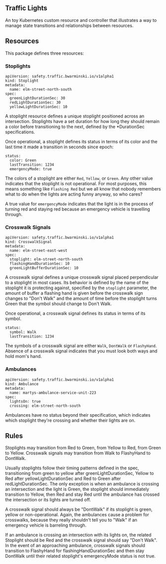 Traffic Lights
--------------

An toy Kubernetes custom resource and controller that illustrates a way to manage state transitions and relationships
between resources.

## Resources

This package defines three resources:

### Stoplights

```
apiVersion: safety.traffic.bwarminski.io/v1alpha1
kind: Stoplight
metadata:
  name: elm-street-north-south
spec:
  greenLightDurationSec: 30
  redLightDurationSec: 30
  yellowLightDurationSec: 10
```

A stoplight resource defines a unique stoplight positioned across an intersection. Stoplights have a set duration
for how long they should remain a color before transitioning to the next, defined by the *DurationSec specifications.

Once operational, a stoplight defines its status in terms of its color and the last time it made a transition in seconds
since epoch:

```
status:
  color: Green
  lastTransition: 1234
  emergencyMode: true
```

The colors of a stoplight are either `Red`, `Yellow`, or `Green`. Any other value indicates that the stoplight is
not operational. For most purposes, this means something like `Flashing Red` but we all know that nobody remembers what
to do when the lights are acting funny anyway, so who cares?

A true value for `emergencyMode` indicates that the light is in the process of turning red and staying red because an
emergency vehicle is travelling through.

### Crosswalk Signals

```
apiVersion: safety.traffic.bwarminski.io/v1alpha1
kind: CrosswalkSignal
metadata:
  name: elm-street-east-west
spec:
  stoplight: elm-street-north-south
  flashingHandDurationSec: 10
  greenLightBufferDurationSec: 10

```

A crosswalk signal defines a unique crosswalk signal placed perpendicular to a stoplight in most cases. Its behavior
is defined by the name of the stoplight it is protecting against, specified by the `stoplight` parameter, the
amount of buffer a flashing hand is given before the crosswalk sign changes to "Don't Walk" and the amount of time before
the stoplight turns Green that the symbol should change to Don't Walk.

Once operational, a crosswalk signal defines its status in terms of its symbol.

```
status:
  symbol: Walk
  lastTransition: 1234
```

The symbols of a crosswalk signal are either `Walk`, `DontWalk` or `FlashyHand`. Absence of a crosswalk signal
indicates that you must look both ways and hold mom's hand.

### Ambulances

```
apiVersion: safety.traffic.bwarminski.io/v1alpha1
kind: Ambulance
metadata:
  name: martys-ambulance-service-unit-223
spec:
  lightsOn: true
  crossing: elm-street-north-south
```

Ambulances have no status beyond their specification, which indicates which stoplight they're crossing and whether
their lights are on.


## Rules

Stoplights may transition from Red to Green, from Yellow to Red, from Green to Yellow.
Crosswalk signals may transition from Walk to FlashyHand to DontWalk.

Usually stoplights follow their timing patterns defined in the spec, transitioning from green to yellow after
greenLightDurationSec, Yellow to Red after yellowLightDurationSec and Red to Green after redLightDurationSec. The
only exception is when an ambulance is crossing an intersection and the light is Green, the stoplight should immediately
transition to Yellow, then Red and stay Red until the ambulance has crossed the intersection or its lights are turned
off.

A crosswalk signal should always be "DontWalk" if its stoplight is green, yellow or non-operational. Again, the ambulances
cause a problem for crosswalks, because they really shouldn't tell you to "Walk" if an emergency vehicle is barreling
through.

If an ambulance is crossing an intersection with its lights on, the related Stoplight should be Red and the crosswalk
signal should say "Don't Walk". In the event of an approaching ambulance, crosswalk signals should transition to
FlashyHand for flashingHandDurationSec and then stay DontWalk until their related stoplight's emergencyMode status is
not true.